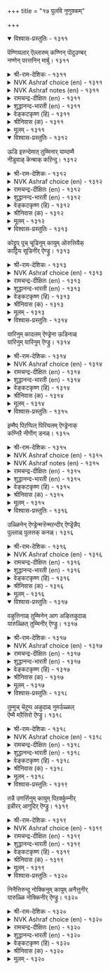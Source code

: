 +++
title = "१७ पुलवि नुणुक्कम्"

+++


<details open><summary>विश्वास-प्रस्तुतिः - १३११</summary>

पॆण्णियलार् ऎल्लारुम् कण्णिन् पॊदुउण्बर्  
नण्णेन् परत्तनिन् मार्बु।       १३११
</details>

<details><summary>श्री-राम-देशिकः - १३११</summary>

त्वद्वक्षः सकलस्त्रीभिः स्वनेत्राभ्यां यथेच्छया ।  
यतो दृष्ट्वाऽनुभूतं तत्, नाहं भोक्तुं वृणे प्रिये ! ॥ १३११॥
</details>

<details><summary>NVK Ashraf choice (en) - १३११</summary>

१३११
I won't clasp your broad chest,
A common dish for all women's eyes to gorge! *
(P.S. Sundaram)
</details>

<details><summary>NVK Ashraf notes (en) - १३११</summary>

१३११. (K.R. Srinivasa Iyengar)’s translation, though not literal, would explain this scenario: "All women graze on your breast, O false one! I reject your advances"
</details>

<details><summary>रामचन्द्र-दीक्षितः (en) - १३११</summary>

1311 peṇiyalār ellārum kaṇṇiṉ potuuṇpar  
naṇṇēṉ parattaniṉ mārpu.

1311\. You yielded yourself to all sorts of women to look at you with their eyes. Therefore I shall not approach your breast.  
</details>

<details><summary>शुद्धानन्द-भारती (en) - १३११</summary>

1\. பெண்ணியலார் எல்லோரும் கண்ணின் பொதுஉண்பர்  
நண்ணேன் பரந்தநின் மார்பு.  
I shrink to clasp you bosom lewd  
To the gaze of all ladies exposed.        1311  
</details>

<details><summary>वेङ्कटकृष्ण (हि) - १३११</summary>

1311
सभी स्त्रियाँ सम भाव से, करतीं दृग से भोग ।  
रे विट् तेरे वक्ष से, मैं न करूँ संयोग ॥
</details>

<details><summary>श्रीनिवास (क) - १३११</summary>

1311. परस्त्री सङ्गाभिलाषिये! हॆण्तनवुळ्ळवरॆल्ल निन्नन्नु बहिरङ्गवागि तम्म कण्णुगळिन्द भोगिसुवरु. अद्दरिन्द
नानु निन्नदॆयन्नु सेरलारॆ!

</details>

<details><summary>मूलम् - १३११</summary>

पॆण्णियलार् ऎल्लारुम् कण्णिन् पॊदुउण्बर्  
नण्णेन् परत्तनिन् मार्बु।       १३११
</details>

<details open><summary>विश्वास-प्रस्तुतिः - १३१२</summary>

ऊडि इरुन्देमात् तुम्मिनार् याम्दम्मै  
नीडुवाऴ् कॆन्बाक् कऱिन्दु।       १३१२
</details>

<details><summary>श्री-राम-देशिकः - १३१२</summary>

दीर्घायुष्मानिति वचः क्षुतादौ कथ्यते जनैः ।  
श्रोतुमाशीर्वचो मत्तः प्रियः क्षुतमथाऽकरोत् ॥ १३१२॥
</details>

<details><summary>NVK Ashraf choice (en) - १३१२</summary>

१३१२
When I sulked, he sneezed: hoping
I would forget and say "Bless you".
(P.S. Sundaram)
</details>

<details><summary>रामचन्द्र-दीक्षितः (en) - १३१२</summary>

1312 ūṭi iruntēmāt tummiṉār yāmtammai  
nīṭuvāḻ keṉpākku aṟintu.

1312\. When I sat away from him, he sneezed knowing that I would bless him, saying "May you live long.”  
</details>

<details><summary>शुद्धानन्द-भारती (en) - १३१२</summary>

2\. ஊடி யிருந்தேமாத் தும்மினார் யாம்தம்மை  
நீடுவாழ் கென்பாக்கு அறிந்து.  
He sneezed while we went on sulking  
Expecting me to say "live long".        1312  
</details>

<details><summary>वेङ्कटकृष्ण (हि) - १३१२</summary>

1312
हम बैठी थीं मान कर, छींक गये तब नाथ ।  
यों विचार ‘चिर जीव’ कह, हम कर लेंगी बात ॥
</details>

<details><summary>श्रीनिवास (क) - १३१२</summary>

1312. नानु प्रियनॊन्दिगॆ कोपदिन्द मुनिसिकॊण्डिरुवाग, नानु अवरन्नु निडुगाल बाळलि ऎन्दु बायि
तॆरॆदु हेळुवनॆन्दु बगॆदु अवरु (गट्टियागि) नीनिदरु.

</details>

<details><summary>मूलम् - १३१२</summary>

ऊडि इरुन्देमात् तुम्मिनार् याम्दम्मै  
नीडुवाऴ् कॆन्बाक् कऱिन्दु।       १३१२
</details>

<details open><summary>विश्वास-प्रस्तुतिः - १३१३</summary>

कोट्टुप् पूच् चूडिनुम् कायुम् ऒरुत्तियैक्  
काट्टिय सूडिनीर् ऎण्ड्रु।       १३१३
</details>

<details><summary>श्री-राम-देशिकः - १३१३</summary>

''प्रदर्शनार्थमन्यासां त्वयैतन्मण्डनं कृतम्'' ।  
इति मालाभूषिताङ्ग प्रियं दृष्ट्वा चुकोप सा ॥ १३१३॥
</details>

<details><summary>NVK Ashraf choice (en) - १३१३</summary>

१३१३
If I wear a wreath, she cries enraged:
"For which woman's sake is this?" *
(P.S. Sundaram)
</details>

<details><summary>रामचन्द्र-दीक्षितः (en) - १३१३</summary>

1313 kōṭṭuppūc cūṭiṉum kāyum oruttiyaik  
kāṭṭiya cūṭiṉīr eṉṟu.

1313\. Even if I put on a garland of hill-flowers, my sweetheart will say “You wore this to please some mistress of yours.”  
</details>

<details><summary>शुद्धानन्द-भारती (en) - १३१३</summary>

3\. கோட்டுப்பூச் சூடினும் காயும் ஒருத்தியைக்  
காட்டிய சூடினீர் என்று.  
"For which lady?" she widely cries  
While I adorn myself with flowers.        1313  
</details>

<details><summary>वेङ्कटकृष्ण (हि) - १३१३</summary>

1313
धरूँ डाल का फूल तो, यों होती नाराज़ ।  
दर्शनार्थ औ’ नारि से, करते हैं यह साज ॥
</details>

<details><summary>श्रीनिवास (क) - १३१३</summary>

1313. कॊम्बॆगळल्लि अरळिद हूगळन्नु बयसि मुडिदुकॊण्डरू, "नीवुनिम्म अलङ्कारवन्नु यारॊब्बळिगो
तोरिसलु मुडिदुकॊण्डिरि" ऎन्दु कोपिसिकॊळ्ळुवळु.

</details>

<details><summary>मूलम् - १३१३</summary>

कोट्टुप् पूच् चूडिनुम् कायुम् ऒरुत्तियैक्  
काट्टिय सूडिनीर् ऎण्ड्रु।       १३१३
</details>

<details open><summary>विश्वास-प्रस्तुतिः - १३१४</summary>

यारिनुम् कादलम् ऎण्ड्रेना ऊडिनाळ्  
यारिनुम् यारिनुम् ऎण्ड्रु।       १३१४
</details>

<details><summary>श्री-राम-देशिकः - १३१४</summary>

''सर्वस्मादप्यहं प्रीतिविशेषं त्वयि च न्यधाम्'' ।  
इति प्रियवचः श्रुत्वा का वाऽन्येति चुकोप सा ॥ १३१४॥
</details>

<details><summary>NVK Ashraf choice (en) - १३१४</summary>

१३१४
If I say "I love you more than any one",
She frowned asking, "Than whom, than whom?" *
(K. Krishnaswamy & Vijaya Ramkumar)
</details>

<details><summary>रामचन्द्र-दीक्षितः (en) - १३१४</summary>

1314 yāriṉum kātalam eṉṟēṉā ūṭiṉāḷ  
yāriṉum yāriṉum eṉṟu.

1314\. When I said my beloved was greater than anybody else, she grew angry and repeatedly asked me “Greater than whom?”  
</details>

<details><summary>शुद्धानन्द-भारती (en) - १३१४</summary>

4\. யாரினும் காதலம் என்றேனா ஊடினாள்  
யாரினும் யாரினும் என்று.  
"I love you more than all" I said  
"Than whom, than whom?" she sulked and chid.        1314  
</details>

<details><summary>वेङ्कटकृष्ण (हि) - १३१४</summary>

1314
‘सब से बढ़’, मैंने कहा, ‘हम करते हैं प्यार’ ।  
‘किस किस से’ कहती हुई, लगी रुठने यार ॥
</details>

<details><summary>श्रीनिवास (क) - १३१४</summary>

1314. बेरॆ यारिगिन्तलू निन्नन्ने हॆच्चागि प्रीतिसुत्तेनॆ ऎन्दु नानु हेळुवाग "यारिगिन्त? यारिगिन्त?"
ऎन्दु मुनिसिकॊण्डळु.

</details>

<details><summary>मूलम् - १३१४</summary>

यारिनुम् कादलम् ऎण्ड्रेना ऊडिनाळ्  
यारिनुम् यारिनुम् ऎण्ड्रु।       १३१४
</details>

<details open><summary>विश्वास-प्रस्तुतिः - १३१५</summary>

इम्मैप् पिऱप्पिल् पिरियलम् ऎण्ड्रेनाक्  
कण्निऱै नीर्गॊण् डनळ्।       १३१५
</details>

<details><summary>श्री-राम-देशिकः - १३१५</summary>

''इह जन्मनि विश्लेषो न स्यादि'' त्यवदं प्रियाम् ।  
''भाविजन्मनि विश्लेषो भवेद्वे''त्यरुदत् प्रिया ॥ १३१५॥
</details>

<details><summary>NVK Ashraf choice (en) - १३१५</summary>

१३१५
The moment I said we won’t part in this life,
Her eyes were filled with tears.
(S.M. Diaz)
</details>

<details><summary>NVK Ashraf notes (en) - १३१५</summary>

१३१५. …॥ thinking of next birth
</details>

<details><summary>रामचन्द्र-दीक्षितः (en) - १३१५</summary>

1315 immaip piṟappil piriyalam eṉṟēṉāk  
kaṇniṟai nīrkoṇ ṭaṉaḷ.

1315\. When I said “We shall not separate in this life”, her eyes were full of tears meaning that I would separate from her in the next life.  
</details>

<details><summary>शुद्धानन्द-भारती (en) - १३१५</summary>

5\. இம்மைப் பிறப்பில் பிரியலம் என்றேனாக்  
கண்ணிறை நீர்கொண் டனள்.  
"In this life we won't part" I told  
Her eyes at once with tears were filled.        1315  
</details>

<details><summary>वेङ्कटकृष्ण (हि) - १३१५</summary>

1315
यों कहने पर- हम नहीं, ‘बिछुड़ेंगे इस जन्म’ ।  
भर लायी दृग, सोच यह, क्या हो अगले जन्म ॥
</details>

<details><summary>श्रीनिवास (क) - १३१५</summary>

1315. ई जन्मदल्लि नानु निन्नन्नु अगलुवुदिल्ल ऎन्दु नानु हेळिदाग अवळु कण्णु तुम्ब नीरु तन्दुकॊण्डळु.
(मरु जन्मदल्लि अगलिकॆ बरुवुदॆन्दु नॆनॆदु कण्णल्लि नीरु तन्दुकॊण्डळु)

</details>

<details><summary>मूलम् - १३१५</summary>

इम्मैप् पिऱप्पिल् पिरियलम् ऎण्ड्रेनाक्  
कण्निऱै नीर्गॊण् डनळ्।       १३१५
</details>

<details open><summary>विश्वास-प्रस्तुतिः - १३१६</summary>

उळ्ळिनेन् ऎण्ड्रेन्मऱ्ऱॆन्मऱन्दीर् ऎण्ड्रॆन्नैप्  
पुल्लाळ् पुलत्तक् कनळ्।       १३१६
</details>

<details><summary>श्री-राम-देशिकः - १३१६</summary>

''त्वं मया तु स्मृते'' त्युक्त, ''विस्मृतस्य हि संस्मृतिः ।  
तेन मां विस्मृतोऽसि त्वम्''इति तत्याज मां प्रिया ॥ १३१६॥
</details>

<details><summary>NVK Ashraf choice (en) - १३१६</summary>

१३१६
"I remembered you", I said;
"After forgetting?" said she withdrawing herself! *
(P.S. Sundaram)
</details>

<details><summary>रामचन्द्र-दीक्षितः (en) - १३१६</summary>

1316 uḷḷiṉēṉ eṉṟēṉmaṟṟu eṉmaṟantīr eṉṟemmaip  
pullāḷ pulattak kaṉaḷ.

1316\. When I said ‘I thought of you’, she replied “So you forgot me before” and felt displeased.  
</details>

<details><summary>शुद्धानन्द-भारती (en) - १३१६</summary>

6\. உள்ளினேன் என்றேன்மற்று என்மறந்தீர் என்றென்னைப்  
புல்லாள் புலத்தக் கனள்.  
I said "I thought of you". She left  
Her embrace crying "Oft you forget".        1316  
</details>

<details><summary>वेङ्कटकृष्ण (हि) - १३१६</summary>

1316
‘स्मरण किया’ मैंने कहा, तो क्यों बैठे भूल ।  
यों कह मिले बिना रही, पकड़ मान का तूल ॥
</details>

<details><summary>श्रीनिवास (क) - १३१६</summary>

1316. निन्नन्नु नॆनॆसिकॊण्डॆनॆन्दु नानु हेळिदाग "नॆनॆसिकॊळ्ळुवुदरल्लियू मरॆवु इरबेकल्लवॆ? एकॆ मरॆतिरि"
ऎन्दु नन्नन्नु तब्बिकॊळ्ळदॆ मुनिसु तोरिवळु.

</details>

<details><summary>मूलम् - १३१६</summary>

उळ्ळिनेन् ऎण्ड्रेन्मऱ्ऱॆन्मऱन्दीर् ऎण्ड्रॆन्नैप्  
पुल्लाळ् पुलत्तक् कनळ्।       १३१६
</details>

<details open><summary>विश्वास-प्रस्तुतिः - १३१७</summary>

वऴुत्तिनाळ् तुम्मिनेन् आग अऴित्तऴुदाळ्  
यारुळ्ळित् तुम्मिनीर् ऎण्ड्रु।       १३१७
</details>

<details><summary>श्री-राम-देशिकः - १३१७</summary>

क्षुतं कृतं मया, सद्य आशिषं प्राह मां प्रिया ।  
''कां स्मृत्वा क्षुतमायात'' मिति क्रुद्धा रुरोद सा ॥ १३१७॥
</details>

<details><summary>NVK Ashraf choice (en) - १३१७</summary>

१३१७
She blessed as I sneezed, but soon recalled it crying:
"Thinking whom did you sneeze?" *
(V.V.S. Aiyar)
</details>

<details><summary>रामचन्द्र-दीक्षितः (en) - १३१७</summary>

1317 vaḻuttiṉāḷ tummiṉēṉ āka aḻittaḻutāḷ  
yāruḷḷit tummiṉīr eṉṟu.

1317\. When I sneezed she blessed me; but she wept and asked me which maiden thought of me when I sneezed.  
</details>

<details><summary>शुद्धानन्द-भारती (en) - १३१७</summary>

7\. வழுத்தினாள் தும்மினே னாக அழித்தழுதாள்  
யாருள்ளித் தும்மினீர் என்று.  
I sneezed; she blessed; then changed and wept  
"You sneezed now at which lady's thought?"        1317  
</details>

<details><summary>वेङ्कटकृष्ण (हि) - १३१७</summary>

1317
छींका तो, कह शुभ वचन, तभी बदल दी बात ।  
‘कौन स्मरण कर छींक दी’, कह रोयी सविषाद ॥
</details>

<details><summary>श्रीनिवास (क) - १३१७</summary>

1317. नानु सीनिदाग अवळु नूर्गल बाळॆन्दु हरसिदळु; ऒडनॆये "यारु निम्मन्नु नॆनॆदुदरिन्द सीनिदिरि?"
ऎन्दु केळुत्त दुःखिसि अत्तळु.

</details>

<details><summary>मूलम् - १३१७</summary>

वऴुत्तिनाळ् तुम्मिनेन् आग अऴित्तऴुदाळ्  
यारुळ्ळित् तुम्मिनीर् ऎण्ड्रु।       १३१७
</details>

<details open><summary>विश्वास-प्रस्तुतिः - १३१८</summary>

तुम्मुच् चॆऱुप्प अऴुदाळ् नुमर्उळ्ळल्  
ऎम्मै मऱैत्तिरो ऎण्ड्रु।       १३१८
</details>

<details><summary>श्री-राम-देशिकः - १३१८</summary>

''कां त्वां स्मृतवतीत्यंशो न ज्ञातः स्याद्यथा मया ।  
तथा कर्तु क्षुतं रुद्रं र्वय''त्युक्त्वा रुरोद सा ॥ १३१८॥
</details>

<details><summary>NVK Ashraf choice (en) - १३१८</summary>

१३१८
When I suppressed my sneeze, she wept saying,
"Whom are you hiding from me?"
(W.H. Drew and J. Lazarus), (N.V.K. Ashraf)
</details>

<details><summary>रामचन्द्र-दीक्षितः (en) - १३१८</summary>

1318 tummuc ceṟuppa aḻutāḷ numaruḷḷal  
emmai maṟaittirō eṉṟu.

1318\. When I controlled sneezing, she shed fretful tears and asked whether I tried to conceal the fact that others think of me.  
</details>

<details><summary>शुद्धानन्द-भारती (en) - १३१८</summary>

8\. தும்முச் செறுப்ப அழுதாள் நுமர்உள்ளல்  
எம்மை மறைத்திரோ என்று.  
I repressed sneeze; she wept crying  
"Your thoughts from me you are hiding".        1318  
</details>

<details><summary>वेङ्कटकृष्ण (हि) - १३१८</summary>

1318
छींक दबाता मैं रहा, रोयी कह यह बैन ।  
अपनी जो करती स्मरण, उसे छिपाते हैं न ॥
</details>

<details><summary>श्रीनिवास (क) - १३१८</summary>

1318. (अवळ मुनिसिगॆ अञ्जॆ) नानु बन्द नीनन्नु अडगिसिकॊळ्ळलु प्रयत्निसुत्तिरुवाग, अवळु निम्मवरु
यारो निम्मन्नु नॆनॆयुत्तिरुवुदन्नु नन्निन्द मरॆसलु यत्निसुत्तिद्दीरा- ऎन्दु हेळि अत्तळु.

</details>

<details><summary>मूलम् - १३१८</summary>

तुम्मुच् चॆऱुप्प अऴुदाळ् नुमर्उळ्ळल्  
ऎम्मै मऱैत्तिरो ऎण्ड्रु।       १३१८
</details>

<details open><summary>विश्वास-प्रस्तुतिः - १३१९</summary>

तन्नै उणर्त्तिनुम् कायुम् पिऱर्क्कुम्नीर्  
इन्नीरर् आगुदिर् ऎण्ड्रु।       १३१९
</details>

<details><summary>श्री-राम-देशिकः - १३१९</summary>

वियोगेऽपि समाश्वास्य कृता प्रीता मया प्रिया ।  
''स्त्र्यन्तरेऽपि त्वया चेत्थं कृतमि''त्यरुदत् प्रिया ॥ १३१९॥
</details>

<details><summary>NVK Ashraf choice (en) - १३१९</summary>

१३१९
If I try making up with her, she would ask enraged,
"Is this how you coax others as well?" *
(P.S. Sundaram), (J. Narayanaswamy)
</details>

<details><summary>रामचन्द्र-दीक्षितः (en) - १३१९</summary>

1319 taṉṉai uṇarttiṉum kāyum piṟarkkunīr  
innīrar ākutir eṉṟu.

1319\. She will quarrel with me even if I fully satisfy her, saying “You will behave thus to every woman.”  
</details>

<details><summary>शुद्धानन्द-भारती (en) - १३१९</summary>

9\. தன்னை உணர்த்தினும் காயும் பிறர்க்குநீர்  
இந்நீரர் ஆகுதிர் என்று.  
I try to coax her and she remarks  
"Your coaxing others thus this marks".        1319  
</details>

<details><summary>वेङ्कटकृष्ण (हि) - १३१९</summary>

1319
अगर मनाऊँ तो सही, यों कह होती रुष्ट ।  
करते होंगे अन्य को, इसी तरह से तुष्ट ॥
</details>

<details><summary>श्रीनिवास (क) - १३१९</summary>

1319. अवळु मुनिसिकॊण्डिरुवाग अवळन्नु सन्तयिस होदरू "नीवु इतर स्त्रीयरिगू इदे रीति माडूविरि"
ऎन्दु हेलि कोपवन्नु ताळुवळु.

</details>

<details><summary>मूलम् - १३१९</summary>

तन्नै उणर्त्तिनुम् कायुम् पिऱर्क्कुम्नीर्  
इन्नीरर् आगुदिर् ऎण्ड्रु।       १३१९
</details>

<details open><summary>विश्वास-प्रस्तुतिः - १३२०</summary>

निनैत्तिरुन्दु नोक्किनुम् कायुम् अनैत्तुनीर्  
यारुळ्ळि नोक्किनीर् ऎण्ड्रु।       १३२०
</details>

<details><summary>श्री-राम-देशिकः - १३२०</summary>

प्रियाङ्गशोभावैशिष्टयं सम्यक्पश्याम्यहं यदा ।  
''मय्यीक्षसे कया साम्यम्''इति क्रुद्धयेत् तदा प्रिया ॥ १३२०॥
</details>

<details><summary>NVK Ashraf choice (en) - १३२०</summary>

१३२०
If I gaze at her in silence, she would fume and ask,
"Thinking of whom this comparison?" *
(K.R. Srinivasa Iyengar), (P.S. Sundaram)
</details>

<details><summary>रामचन्द्र-दीक्षितः (en) - १३२०</summary>

1320 niṉaittiruntu nōkkiṉum kāyum aṉaittunīr  
yāruḷḷi nōkkiṉīr eṉṟu.

1320\. If I look at her silently and appreciate her beauty, she will ask me querulously, “whom you are thinking of?”  
</details>

<details><summary>शुद्धानन्द-भारती (en) - १३२०</summary>

10\. நினைத்திருந்து நோக்கினும் காயும் அனைத்துநீர்  
யாருள்ளி நோக்கினீர் என்று.  
I think and gaze at her; she chides:  
"On whom your thought just now abides?"  
1320  
</details>

<details><summary>वेङ्कटकृष्ण (हि) - १३२०</summary>

1320
देखूँ यदि मैं मुग्ध हो, यों कह करती रार ।  
देख रहे हैं आप सब, दिल में किसे विचार ॥
</details>

<details><summary>श्रीनिवास (क) - १३२०</summary>

1320. अवळ चॆलुवन्नु नॆनॆदु मौनवागि नोडुत्तिरुवागलू "नीवु यारन्नु नॆनॆदु ई रीति नोडुत्तिरुविरि"
ऎन्दु केळि कोपगॊळ्ळुवळु
</details>

<details><summary>मूलम् - १३२०</summary>

निनैत्तिरुन्दु नोक्किनुम् कायुम् अनैत्तुनीर्  
यारुळ्ळि नोक्किनीर् ऎण्ड्रु।       १३२०
</details>

